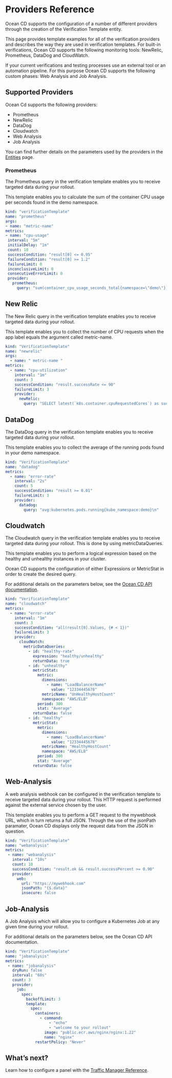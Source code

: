 # Providers Reference

Ocean CD supports the configuration of a number of different providers through the creation of the Verification Template entity.

This page provides template examples for all of the verification providers and describes the way they are used in verification templates. For built-in verifications, Ocean CD supports the following monitoring tools: NewRelic, Prometheus, DataDog and CloudWatch.  

If your current verifications and testing processes use an external tool or an automation pipeline. For this purpose Ocean CD supports the following custom phases: Web Analysis and Job Analysis.

## Supported Providers

Ocean Cd supports the following providers:  

* Prometheus   
* NewRelic
* DataDog
* Cloudwatch
* Web Analysis
* Job Analysis

You can find further details on the parameters used by the providers in the [Entities](ocean-cd/concepts-features/entities) page.

### Prometheus

The Prometheus query in the verification template enables you to receive targeted data during your rollout.  

This template enables you to calculate the sum of the container CPU usage per seconds found in the demo namespace.

```yaml
kind: "verificationTemplate"
name: "prometheus"
args:
- name: "metric-name"
metrics:
- name: "cpu-usage"
 interval: "5m"
 initialDelay: "1m"
 count: 10
 successCondition: "result[0] <= 0.95"
 failureCondition: "result[0] >= 1.2"
 failureLimit: 0
 inconclusiveLimit: 0
 consecutiveErrorLimit: 0
 provider:
   prometheus:
     query: "sum(container_cpu_usage_seconds_total{namespace=\"demo\"})"
```

## New Relic

The New Relic query in the verification template enables you to receive targeted data during your rollout.

This template enables you to collect the number of CPU requests when the app label equals the argument called metric-name.

```yaml
kind: "VerificationTemplate"
name: "newrelic"
args:
  - name: " metric-name "
metrics:
  - name: "cpu-utilization"
    interval: "1m"
    count: 3
    successCondition: "result.successRate <= 90"
    failureLimit: 3
    provider:
      newRelic:
        query: "SELECT latest(`k8s.container.cpuRequestedCores`) as successRate FROM Metric FACET `tags.app` WHERE `tags.app` = '{{ args. metric-name }}'\n"
```

## DataDog

The DataDog query in the verification template enables you to receive targeted data during your rollout.

This template enables you to collect the average of the running pods found in your demo namespace.

```yaml
kind: "VerificationTemplate"
name: "datadog"
metrics:
  - name: "error-rate"
    interval: "2s"
    count: 5
    successCondition: "result >= 0.01"
    failureLimit: 3
    provider:
      datadog:
        query: "avg:kubernetes.pods.running{kube_namespace:demo}\n"
```

## Cloudwatch

The Cloudwatch query in the verification template enables you to receive targeted data during your rollout. This is done by using metricDataQueries.  

This template enables you to perform a logical expression based on the healthy and unhealthy instances in your cluster.

Ocean CD supports the configuration of either Expressions or MetricStat in order to create the desired query.  

For additional details on the parameters below, see the [Ocean CD API documentation](https://docs.spot.io/api/#tag/Ocean-CD).  

```yaml
kind: "VerificationTemplate"
name: "cloudwatch"
metrics:
  - name: "error-rate"
    interval: "1m"
    count: 3
    successCondition: "all(result[0].Values, {# < 1})"
    failureLimit: 3
    provider:
      cloudWatch:
        metricDataQueries:
          - id: "healthy-rate"
            expression: "healthy/unhealthy"
            returnData: true
          - id: "unhealthy"
            metricStat:
              metric:
                dimensions:
                  - name: "LoadBalancerName"
                    value: "12334445678"
                metricName: "UnHealthyHostCount"
                namespace: "AWS/ELB"
              period: 300
              stat: "Average"
            returnData: false
          - id: "healthy"
            metricStat:
              metric:
                dimensions:
                  - name: "LoadBalancerName"
                    value: "12334445678"
                metricName: "HealthyHostCount"
                namespace: "AWS/ELB"
              period: 300
              stat: "Average"
            returnData: false
```

## Web-Analysis

A web analysis webhook can be configured in the verification template to receive targeted data during your rollout. This HTTP request is performed against the external service chosen by the user.  

This template enables you to perform a GET request to the mywebhook URL, which in turn returns a full JSON. Through the use of the jsonPath paramater, Ocean CD displays only the request data from the JSON in question.

```yaml
kind: "VerificationTemplate"
name: "webanalysis"
metrics:
 - name: "webanalysis"
   interval: "10s"
   count: 10
   successCondition: "result.ok && result.successPercent >= 0.90"
   provider:
     web:
       url: "https://mywebhook.com"
       jsonPath: "{$.data}"
       insecure: false
```

## Job-Analysis

A Job Analysis which will allow you to configure a Kubernetes Job at any given time during your rollout.

For additional details on the parameters below, see the Ocean CD API documentation.

```yaml
kind: "VerificationTemplate"
name: "jobanalysis"
metrics:
 - name: "jobanalysis"
   dryRun: false
   interval: "60s"
   count: 3
   provider:
     job:
       spec:
         backoffLimit: 3
         template:
           spec:
             containers:
               - command:
                   - "echo"
                   - "welcome to your rollout"
                 image: "public.ecr.aws/nginx/nginx:1.22"
                 name: "nginx"
             restartPolicy: "Never"
```

## What’s next?

Learn how to configure a panel with the [Traffic Manager Reference](ocean-cd/getting-started/traffic-manager-reference).  
